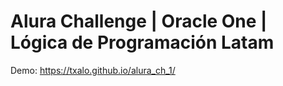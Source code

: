 # Alura Challenge | Oracle One | Lógica de Programación Latam

Demo: https://txalo.github.io/alura_ch_1/

